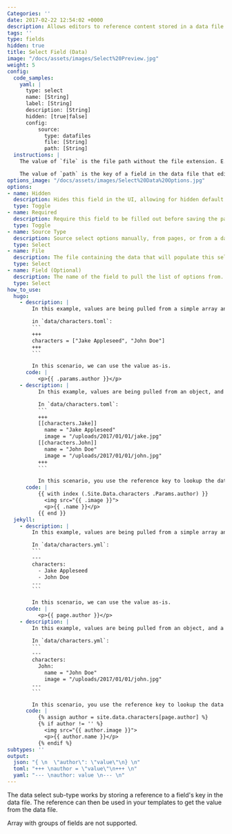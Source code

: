 ```yaml
---
Categories: ''
date: 2017-02-22 12:54:02 +0000
description: Allows editors to reference content stored in a data file 
tags: ''
type: fields
hidden: true
title: Select Field (Data)
image: "/docs/assets/images/Select%20Preview.jpg"
weight: 5
config:
  code_samples:
    yaml: |
      type: select
      name: [String]
      label: [String]
      description: [String] 
      hidden: [true|false]
      config:
          source:
            type: datafiles
            file: [String]
            path: [String]
  instructions: |
    The value of `file` is the file path without the file extension. E.g, `data/characters.toml` becomes `characters`.

    The value of `path` is the key of a field in the data file that editors can select from. If left unset, all fields in the data file are available.
options_image: "/docs/assets/images/Select%20Data%20Options.jpg"
options:
- name: Hidden
  description: Hides this field in the UI, allowing for hidden default values.
  type: Toggle
- name: Required
  description: Require this field to be filled out before saving the page.
  type: Toggle
- name: Source Type
  description: Source select options manually, from pages, or from a data file.
  type: Select
- name: File
  description: The file containing the data that will populate this select field. 
  type: Select
- name: Field (Optional)
  description: The name of the field to pull the list of options from.
  type: Select
how_to_use:
  hugo: 
    - description: |
        In this example, values are being pulled from a simple array and stored in front matter.

        in `data/characters.toml`:
        ```
        +++
        characters = ["Jake Appleseed", "John Doe"]
        +++
        ```

        In this scenario, we can use the value as-is.
      code: |
          <p>{{ .params.author }}</p>
    - description: |
          In this example, values are being pulled from an object, and a reference key is stored in front matter.

          In `data/characters.toml`:
          ```
          +++
          [[characters.Jake]]
            name = "Jake Appleseed"
            image = "/uploads/2017/01/01/jake.jpg"
          [[characters.John]]
            name = "John Doe"
            image = "/uploads/2017/01/01/john.jpg"
          +++
          ```

          In this scenario, you use the reference key to lookup the data from the data file.
      code: |
          {{ with index (.Site.Data.characters .Params.author) }}
            <img src="{{ .image }}">
            <p>{{ .name }}</p>
          {{ end }}
  jekyll: 
    - description: |
        In this example, values are being pulled from a simple array and stored in front matter.

        In `data/characters.yml`:
        ```
        ---
        characters:
          - Jake Appleseed
          - John Doe
        ---
        ```

        In this scenario, we can use the value as-is.
      code: |
          <p>{{ page.author }}</p>
    - description: |
        In this example, values are being pulled from an object, and a reference key is stored in front matter.

        In `data/characters.yml`:
        ```
        ---
        characters:
          John:
            name = "John Doe"
            image = "/uploads/2017/01/01/john.jpg"
        ---
        ```

        In this scenario, you use the reference key to lookup the data from the data file.
      code: |
          {% assign author = site.data.characters[page.author] %}
          {% if author != '' %}
            <img src="{{ author.image }}">
            <p>{{ author.name }}</p>
          {% endif %}
subtypes: ''
output:
  json: "{ \n  \"author\": \"value\"\n} \n"
  toml: "+++ \nauthor = \"value\"\n+++ \n"
  yaml: "--- \nauthor: value \n--- \n"
---
```

The data select sub-type works by storing a reference to a field's key in the data file. The reference can then be used in your templates to get the value from the data file.

Array with groups of fields are not supported.
